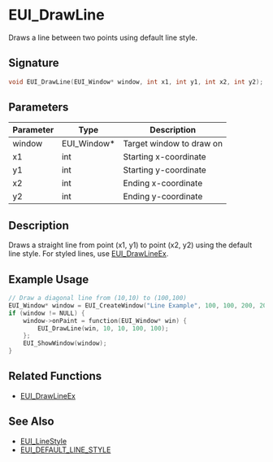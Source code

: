 # EUI_DrawLine

Draws a line between two points using default line style.

## Signature

```c
void EUI_DrawLine(EUI_Window* window, int x1, int y1, int x2, int y2);
```

## Parameters

| Parameter | Type | Description |
|-----------|------|-------------|
| window | EUI_Window* | Target window to draw on |
| x1 | int | Starting x-coordinate |
| y1 | int | Starting y-coordinate |
| x2 | int | Ending x-coordinate |
| y2 | int | Ending y-coordinate |

## Description

Draws a straight line from point (x1, y1) to point (x2, y2) using the default line style. For styled lines, use [EUI_DrawLineEx](line_ex.md).

## Example Usage

```c
// Draw a diagonal line from (10,10) to (100,100)
EUI_Window* window = EUI_CreateWindow("Line Example", 100, 100, 200, 200);
if (window != NULL) {
    window->onPaint = function(EUI_Window* win) {
        EUI_DrawLine(win, 10, 10, 100, 100);
    };
    EUI_ShowWindow(window);
}
```

## Related Functions
- [EUI_DrawLineEx](line_ex.md)

## See Also
- [EUI_LineStyle](../types/line_style.md)
- [EUI_DEFAULT_LINE_STYLE](../types/line_style.md#default-style)
